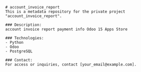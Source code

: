 
    # account_invoice_report
    This is a metadata repository for the private project "account_invoice_report".

    ### Description:
    account invoice report payment info Odoo 15 Apps Store

    ### Technologies:
    - Python
    - Odoo
    - PostgreSQL

    ### Contact:
    For access or inquiries, contact [your_email@example.com].
    